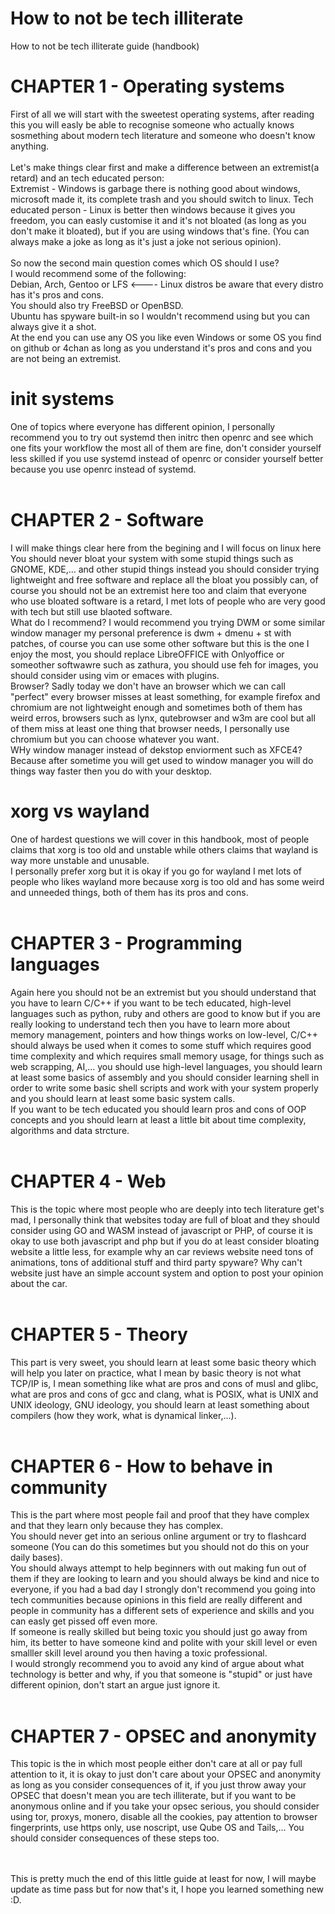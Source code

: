 # How to not be tech illiterate
How to not be tech illiterate guide (handbook)


# CHAPTER 1 - Operating systems
First of all we will start with the sweetest operating systems, after reading this you will easly be able to recognise someone who actually knows sosmething about modern tech literature and someone who doesn't know anything.
<br>
<br>
Let's make things clear first and make a difference between an extremist(a retard) and an tech educated person:
<br>
Extremist - Windows is garbage there is nothing good about windows, microsoft made it, its complete trash and you should switch to linux.
Tech educated person - Linux is better then windows because it gives you freedom, you can easly customise it and it's not bloated (as long as you don't make it bloated), but if you are using windows that's fine. (You can always make a joke as long as it's just a joke not serious opinion).
<br>
<br>
So now the second main question comes which OS should I use?
<br>
I would recommend some of the following:
<br>
Debian, Arch, Gentoo or LFS <---- Linux distros be aware that every distro has it's pros and cons.
<br>
You should also try FreeBSD or OpenBSD.
<br>
Ubuntu has spyware built-in so I wouldn't recommend using but you can always give it a shot.
<br>
At the end you can use any OS you like even Windows or some OS you find on github or 4chan as long as you understand it's pros and cons and you are not being an extremist.
<br>
# init systems
One of topics where everyone has different opinion, I personally recommend you to try out systemd then initrc then openrc and see which one fits your workflow the most all of them are fine, don't consider yourself less skilled if you use systemd instead of openrc or consider yourself better because you use openrc instead of systemd.
<br>
<br>

# CHAPTER 2 - Software
I will make things clear here from the begining and I will focus on linux here
<br>
You should never bloat your system with some stupid things such as GNOME, KDE,... and other stupid things instead you should consider trying lightweight and free software and replace all the bloat you possibly can, of course you should not be an extremist here too and claim that everyone who use bloated software is a retard, I met lots of people who are very good with tech but still use blaoted software.
<br>
What do I recommend? I would recommend you trying DWM or some similar window manager my personal preference is dwm + dmenu + st with patches, of course you can use some other software but this is the one I enjoy the most, you should replace LibreOFFICE with Onlyoffice or someother softwawre such as zathura, you should use feh for images, you should consider using vim or emaces with plugins.
<br>
Browser? Sadly today we don't have an browser which we can call "perfect" every browser misses at least something, for example firefox and chromium are not lightweight enough and sometimes both of them has weird erros, browsers such as lynx, qutebrowser and w3m are cool but all of them miss at least one thing that browser needs, I personally use chromium but you can choose whatever you want.
<br>
WHy window manager instead of dekstop enviorment such as XFCE4? Because after sometime you will get used to window manager you will do things way faster then you do with your desktop.
<br>

# xorg vs wayland
One of hardest questions we will cover in this handbook, most of people claims that xorg is too old and unstable while others claims that wayland is way more unstable and unusable.
<br>
I personally prefer xorg but it is okay if you go for wayland I met lots of people who likes wayland more because xorg is too old and has some weird and unneeded things, both of them has its pros and cons.
<br>
<br>

# CHAPTER 3 - Programming languages
Again here you should not be an extremist but you should understand that you have to learn C/C++ if you want to be tech educated, high-level languages such as python, ruby and others are good to know but if you are really looking to understand tech then you have to learn more about memory management, pointers and how things works on low-level, C/C++ should always be used when it comes to some stuff which requires good time complexity and which requires small memory usage, for things such as web scrapping, AI,... you should use high-level languages, you should learn at least some basics of assembly and you should consider learning shell in order to write some basic shell scripts and work with your system properly and you should learn at least some basic system calls.
<br>
If you want to be tech educated you should learn pros and cons of OOP concepts and you should learn at least a little bit about time complexity, algorithms and data strcture.
<br>
<br>

# CHAPTER 4 - Web
This is the topic where most people who are deeply into tech literature get's mad, I personally think that websites today are full of bloat and they should consider using GO and WASM instead of javascript or PHP, of course it is okay to use both javascript and php but if you do at least consider bloating website a little less, for example why an car reviews website need tons of animations, tons of additional stuff and third party spyware? Why can't website just have an simple account system and option to post your opinion about the car.
<br>
<br>

# CHAPTER 5 - Theory
This part is very sweet, you should learn at least some basic theory which will help you later on practice, what I mean by basic theory is not what TCP/IP is, I mean something like what are pros and cons of musl and glibc, what are pros and cons of gcc and clang, what is POSIX, what is UNIX and UNIX ideology, GNU ideology, you should learn at least something about compilers (how they work, what is dynamical linker,...).
<br>
<br>

# CHAPTER 6 - How to behave in community
This is the part where most people fail and proof that they have complex and that they learn only because they has complex.
<br>
You should never get into an serious online argument or try to flashcard someone (You can do this sometimes but you should not do this on your daily bases).
<br>
You should always attempt to help beginners with out making fun out of them if they are looking to learn and you should always be kind and nice to everyone, if you had a bad day I strongly don't recommend you going into tech communities because opinions in this field are really different and people in community has a different sets of experience and skills and you can easly get pissed off even more.
<br>
If someone is really skilled but being toxic you should just go away from him, its better to have someone kind and polite with your skill level or even smalller skill level around you then having a toxic professional.
<br>
I would strongly recommend you to avoid any kind of argue about what technology is better and why, if you that someone is "stupid" or just have different opinion, don't start an argue just ignore it.
<br>
<br>

# CHAPTER 7 - OPSEC and anonymity
This topic is the in which most people either don't care at all or pay full attention to it, it is okay to just don't care about your OPSEC and anonymity as long as you consider consequences of it, if you just throw away your OPSEC that doesn't mean you are tech illiterate, but if you want to be anonymous online and if you take your opsec serious, you should consider using tor, proxys, monero, disable all the cookies, pay attention to browser fingerprints, use https only, use noscript, use Qube OS and Tails,... You should consider consequences of these steps too.
<br>
<br>
<br>

This is pretty much the end of this little guide at least for now, I will maybe update as time pass but for now that's it, I hope you learned something new :D.
